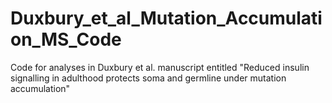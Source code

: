 # Duxbury_et_al_Mutation_Accumulation_MS_Code
Code for analyses in Duxbury et al. manuscript entitled "Reduced insulin signalling in adulthood protects soma and germline under mutation accumulation"
